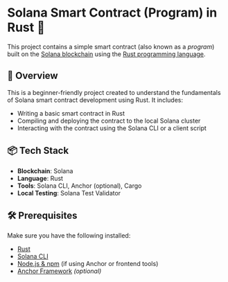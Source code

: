 # Solana Smart Contract (Program) in Rust 🚀

This project contains a simple smart contract (also known as a *program*) built on the [Solana blockchain](https://solana.com/) using the [Rust programming language](https://www.rust-lang.org/).

## 📌 Overview

This is a beginner-friendly project created to understand the fundamentals of Solana smart contract development using Rust. It includes:

- Writing a basic smart contract in Rust
- Compiling and deploying the contract to the local Solana cluster
- Interacting with the contract using the Solana CLI or a client script

## 📦 Tech Stack

- **Blockchain**: Solana
- **Language**: Rust
- **Tools**: Solana CLI, Anchor (optional), Cargo
- **Local Testing**: Solana Test Validator

## 🛠️ Prerequisites

Make sure you have the following installed:

- [Rust](https://www.rust-lang.org/tools/install)
- [Solana CLI](https://docs.solana.com/cli/install-solana-cli-tools)
- [Node.js & npm](https://nodejs.org/) (if using Anchor or frontend tools)
- [Anchor Framework](https://www.anchor-lang.com/docs/installation) *(optional)*
